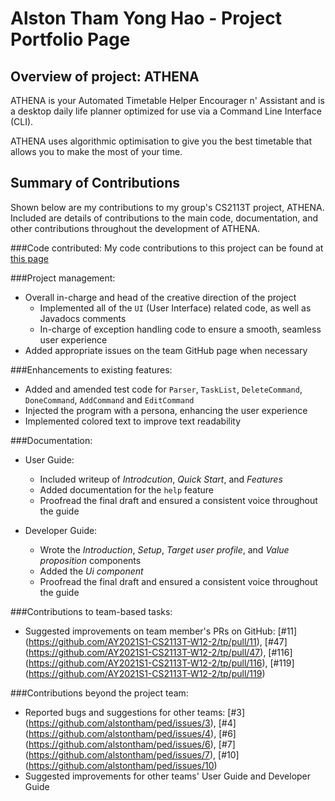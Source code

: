 # Alston Tham Yong Hao - Project Portfolio Page

## Overview of project: ATHENA

ATHENA is your Automated Timetable Helper Encourager n' Assistant and is a desktop daily life planner optimized for use via a Command Line Interface (CLI).

ATHENA uses algorithmic optimisation to give you the best timetable that allows you to make the most of your time.

## Summary of Contributions

Shown below are my contributions to my group's CS2113T project, ATHENA. Included are details of contributions to the main code, documentation, and other contributions throughout the development of ATHENA.

###Code contributed: 
My code contributions to this project can be found at [this page](https://nus-cs2113-ay2021s1.github.io/tp-dashboard/#breakdown=true&search=alstontham&sort=groupTitle&sortWithin=title&since=2020-09-27&timeframe=commit&mergegroup=&groupSelect=groupByRepos&checkedFileTypes=docs~functional-code~test-code~other)

###Project management:
* Overall in-charge and head of the creative direction of the project
    * Implemented all of the `UI` (User Interface) related code, as well as Javadocs comments
    * In-charge of exception handling code to ensure a smooth, seamless user experience
* Added appropriate issues on the team GitHub page when necessary

###Enhancements to existing features:
* Added and amended test code for `Parser`, `TaskList`, `DeleteCommand`, `DoneCommand`, `AddCommand` and `EditCommand`
* Injected the program with a persona, enhancing the user experience
* Implemented colored text to improve text readability

###Documentation:
  * User Guide:
    * Included writeup of _Introdcution_, _Quick Start_, and _Features_
    * Added documentation for the `help` feature
    * Proofread the final draft and ensured a consistent voice throughout the guide
  
  * Developer Guide:
    * Wrote the _Introduction_, _Setup_, _Target user profile_, and _Value proposition_ components
    * Added the _Ui component_
    * Proofread the final draft and ensured a consistent voice throughout the guide
    
###Contributions to team-based tasks:
  * Suggested improvements on team member's PRs on GitHub: [#11] (https://github.com/AY2021S1-CS2113T-W12-2/tp/pull/11), [#47] (https://github.com/AY2021S1-CS2113T-W12-2/tp/pull/47), [#116] (https://github.com/AY2021S1-CS2113T-W12-2/tp/pull/116), [#119] (https://github.com/AY2021S1-CS2113T-W12-2/tp/pull/119)
  
###Contributions beyond the project team:
  * Reported bugs and suggestions for other teams: [#3] (https://github.com/alstontham/ped/issues/3), [#4] (https://github.com/alstontham/ped/issues/4), [#6] (https://github.com/alstontham/ped/issues/6), [#7] (https://github.com/alstontham/ped/issues/7), [#10] (https://github.com/alstontham/ped/issues/10)
  * Suggested improvements for other teams' User Guide and Developer Guide